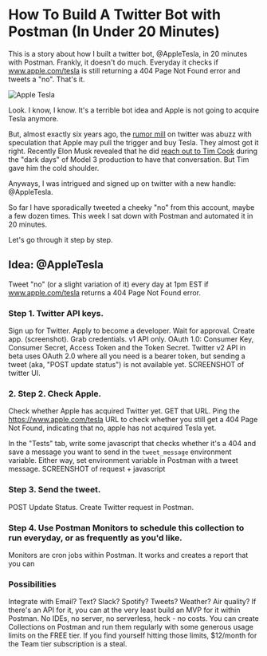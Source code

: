 # How To Build A Twitter Bot with Postman (In Under 20 Minutes)

This is a story about how I built a twitter bot, @AppleTesla, in 20 minutes with Postman. Frankly, it doesn't do much. Everyday it checks if www.apple.com/tesla is still returning a 404 Page Not Found error and tweets a "no". That's it.

![Apple Tesla](https://i.imgur.com/ZwtUFpZ.png)

Look. I know, I know. It's a terrible bot idea and Apple is not going to acquire Tesla anymore. 

But, almost exactly six years ago, the [rumor mill](https://www.linkedin.com/pulse/apple-buy-tesla-75b-18-months-jason-calacanis/) on twitter was abuzz with speculation that Apple may pull the trigger and buy Tesla. They almost got it right. Recently Elon Musk revealed that he did [reach out to Tim Cook](https://twitter.com/elonmusk/status/1341485211209637889?s=20) during the "dark days" of Model 3 production to have that conversation. But Tim gave him the cold shoulder.

Anyways, I was intrigued and signed up on twitter with a new handle: @AppleTesla.

So far I have sporadically tweeted a cheeky "no" from this account, maybe a few dozen times. This week I sat down with Postman and automated it in 20 minutes. 

Let's go through it step by step.

## Idea: @AppleTesla
Tweet "no" (or a slight variation of it) every day at 1pm EST if www.apple.com/tesla returns a 404 Page Not Found error. 


### Step 1. Twitter API keys.

Sign up for Twitter. Apply to become a developer. Wait for approval. Create app. (screenshot). Grab credentials. 
v1 API only. OAuth 1.0: Consumer Key, Consumer Secret, Access Token and the Token Secret. Twitter v2 API in beta uses OAuth 2.0 where all you need is a bearer token, but sending a tweet (aka, "POST update status") is not available yet.
SCREENSHOT of twitter UI.

### 2. Step 2. Check Apple.

Check whether Apple has acquired Twitter yet. GET that URL.
Ping the https://www.apple.com/tesla URL to check whether you still get a 404 Page Not Found, indicating that no, apple has not acquired Tesla yet.
 

In the "Tests" tab, write some javascript that checks whether it's a 404 and save a message you want to send in the `tweet_message` environment variable.
Either way, set environment variable in Postman with a tweet message. 
SCREENSHOT of request + javascript

### Step 3. Send the tweet.


POST Update Status.
Create Twitter request in Postman. 

### Step 4. Use Postman Monitors to schedule this collection to run everyday, or as frequently as you'd like.
Monitors are cron jobs within Postman. It works and creates a report that you can 


### Possibilities 

Integrate with Email? Text? Slack? Spotify? Tweets? Weather? Air quality? If there's an API for it, you can at the very least build an MVP for it within Postman. No IDEs, no server, no serverless, heck - no costs. You can create Collections on Postman and run them regularly with some generous usage limits on the FREE tier. If you find yourself hitting those limits, $12/month for the Team tier subscription is a steal.
